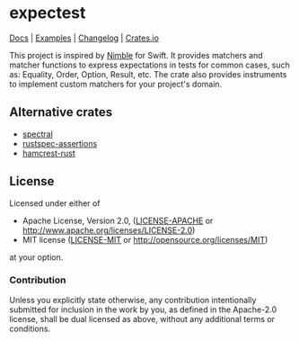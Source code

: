 
# expectest

[Docs](https://docs.rs/expectest/) | [Examples](/tests) | [Changelog](CHANGELOG.md) | 
[Crates.io](https://crates.io/crates/expectest)

This project is inspired by [Nimble](https://github.com/Quick/Nimble) for Swift. It provides matchers and matcher 
functions to express expectations in tests for common cases, such as: Equality, Order, Option, Result, etc.
The crate also provides instruments to implement custom matchers for your project's domain.

## Alternative crates
- [spectral](https://github.com/cfrancia/spectral)
- [rustspec-assertions](https://github.com/uorbe001/rustspec-assertions)
- [hamcrest-rust](https://github.com/carllerche/hamcrest-rust)

## License

Licensed under either of

 * Apache License, Version 2.0, ([LICENSE-APACHE](LICENSE-APACHE) or http://www.apache.org/licenses/LICENSE-2.0)
 * MIT license ([LICENSE-MIT](LICENSE-MIT) or http://opensource.org/licenses/MIT)

at your option.

### Contribution

Unless you explicitly state otherwise, any contribution intentionally
submitted for inclusion in the work by you, as defined in the Apache-2.0
license, shall be dual licensed as above, without any additional terms or
conditions.
